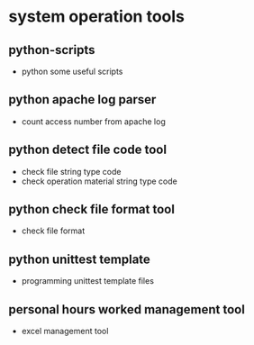 system operation tools
========================

python-scripts
------------------
* python some useful scripts


python apache log parser
--------------------------
* count access number from apache log


python detect file code tool
------------------------------
* check file string type code
* check operation material string type code


python check file format tool
-------------------------------
* check file format


python unittest template
-------------------------
* programming unittest template files


personal hours worked management tool
---------------------------------------
* excel management tool
